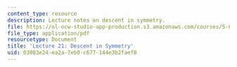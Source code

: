 ```yaml
---
content_type: resource
description: Lecture notes on descent in symmetry.
file: https://ol-ocw-studio-app-production.s3.amazonaws.com/courses/5-04-principles-of-inorganic-chemistry-ii-fall-2008/03083e24ea2a7eb0c677144e3b2faef8_lecture_21.pdf
file_type: application/pdf
resourcetype: Document
title: 'Lecture 21: Descent in Symmetry'
uid: 03083e24-ea2a-7eb0-c677-144e3b2faef8
---
```


